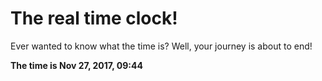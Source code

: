 # The real time clock!

Ever wanted to know what the time is? Well, your journey is about to end!

**The time is Nov 27, 2017, 09:44**